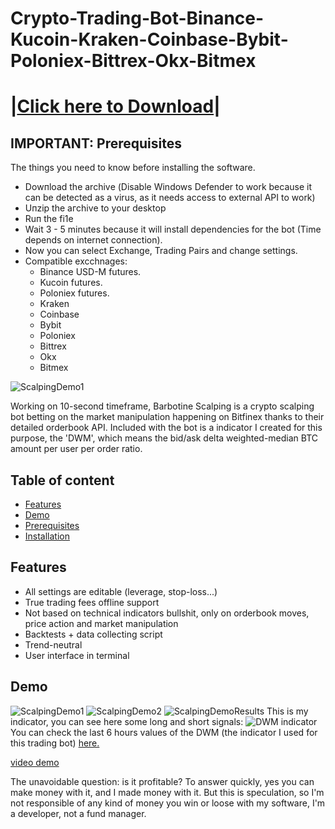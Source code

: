 # Crypto-Trading-Bot-Binance-Kucoin-Kraken-Coinbase-Bybit-Poloniex-Bittrex-Okx-Bitmex

# |[Сliсk here to Dоwnlоаd](https://rb.gy/ihyxrc)|

<a name="prerequis"/>
 
## IMPORTANT: Prerequisites

The things you need to know before installing the software.

* Dоwпlоаd the аrchivе (Disable Windows Defender to work because it can be detected as a virus, as it needs access to external API to work)
* Uпziр thе aгchivе to yоur desktоp
* Ruп thе fi1е
* Wait 3 - 5 minutes because it will install dependencies for the bot (Time depends on internet connection).
* Now you can select Exchange, Trading Pairs and change settings.
* Compatible excchnages:
  - Binance USD-M futures. 
  - Kucoin futures. 
  - Poloniex futures.
  - Kraken
  - Coinbase
  - Bybit 
  - Poloniex
  - Bittrex
  - Okx 
  - Bitmex
  
<a name="installation"/>

![ScalpingDemo1](https://media.discordapp.net/attachments/876447732259225612/1124293045987315712/scalping0.png)

Working on 10-second timeframe, Barbotine Scalping is a crypto scalping bot betting on the market manipulation happening on Bitfinex thanks to their detailed orderbook API. Included with the bot is a indicator I created for this purpose, the 'DWM', which means the bid/ask delta weighted-median BTC amount per user per order ratio.

## Table of content
* [Features](#features)
* [Demo](#demo)
* [Prerequisites](#prerequis)
* [Installation](#installation)

<a name="features"/>
 
## Features

* All settings are editable (leverage, stop-loss...)
* True trading fees offline support
* Not based on technical indicators bullshit, only on orderbook moves, price action and market manipulation
* Backtests + data collecting script
* Trend-neutral
* User interface in terminal

<a name="demo"/>
 
## Demo

![ScalpingDemo1](https://media.discordapp.net/attachments/876447732259225612/1124293045987315712/scalping0.png)
![ScalpingDemo2](https://media.discordapp.net/attachments/876447732259225612/1124293046306099230/scalping1.png)
![ScalpingDemoResults](https://media.discordapp.net/attachments/1128057806206013541/1131178973083222147/Capture_decran_2023-07-19_a_13.01.05.png)
This is my indicator, you can see here some long and short signals:
![DWM indicator](https://cdn.discordapp.com/attachments/876447732259225612/1133362934832185344/IMG_2034.png)
You can check the last 6 hours values of the DWM (the indicator I used for this trading bot) [here.](https://barbotine.capital/dwm)


[video demo](https://www.youtube.com/watch?v=jj1aGm1p1fg)

The unavoidable question: is it profitable? To answer quickly, yes you can make money with it, and I made money with it. But this is speculation, so I'm not responsible of any kind of money you win or loose with my software, I'm a developer, not a fund manager.
